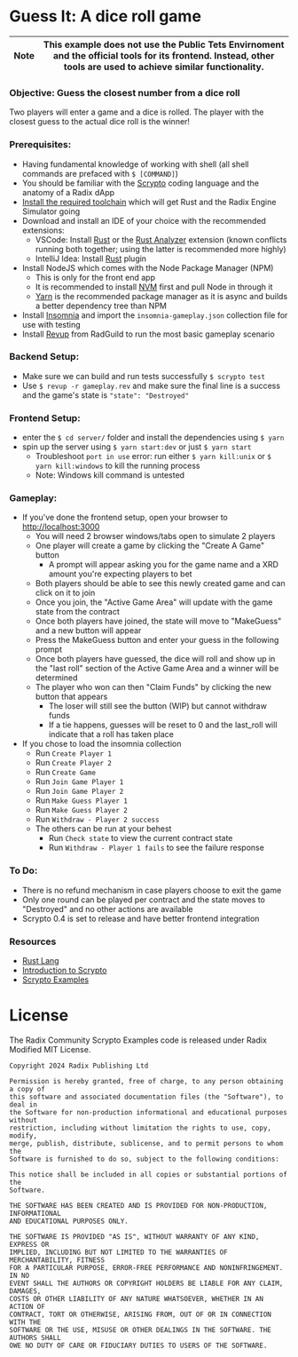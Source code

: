# Guess It: A dice roll game 

| **Note** | This example does not use the Public Tets Envirnoment and the official tools for its frontend. Instead, other tools are used to achieve similar functionality.    |
| -------- | ----------------------------------------------------------------------------------------------------------------------------------------------------------------- |

### Objective: Guess the closest number from a dice roll
Two players will enter a game and a dice is rolled. The player with the closest guess to the actual dice roll is the winner!

### Prerequisites:
- Having fundamental knowledge of working with shell (all shell commands are prefaced with `$ [COMMAND]`)
- You should be familiar with the [Scrypto](https://docs.radixdlt.com/main/scrypto/introduction.html) coding language and the anatomy of a Radix dApp
- [Install the required toolchain](https://docs.radixdlt.com/main/scrypto/getting-started/install-scrypto.html) which will get Rust and the Radix Engine Simulator going
- Download and install an IDE of your choice with the recommended extensions:
  - VSCode: Install [Rust](https://github.com/rust-lang/vscode-rust) or the [Rust Analyzer](https://github.com/rust-lang/rust-analyzer) extension (known conflicts running both together; using the latter is recommended more highly)
  - IntelliJ Idea: Install [Rust](https://plugins.jetbrains.com/plugin/8182-rust) plugin
- Install NodeJS which comes with the Node Package Manager (NPM)
  - This is only for the front end app 
  - It is recommended to install [NVM](https://github.com/nvm-sh/nvm) first and pull Node in through it
  - [Yarn](https://classic.yarnpkg.com/lang/en/docs/install/#mac-stable) is the recommended package manager as it is async and builds a better dependency tree than NPM
- Install [Insomnia](https://insomnia.rest/download) and import the `insomnia-gameplay.json` collection file for use with testing
- Install [Revup](https://github.com/RadGuild/revup) from RadGuild to run the most basic gameplay scenario 

### Backend Setup:
- Make sure we can build and run tests successfully `$ scrypto test`
- Use `$ revup -r gameplay.rev` and make sure the final line is a success and the game's state is `"state": "Destroyed"`

### Frontend Setup:
- enter the `$ cd server/` folder and install the dependencies using `$ yarn`
- spin up the server using `$ yarn start:dev` or just `$ yarn start`
  - Troubleshoot `port in use` error: run either `$ yarn kill:unix` or `$ yarn kill:windows` to kill the running process
  - Note: Windows kill command is untested

### Gameplay:
- If you've done the frontend setup, open your browser to [http://localhost:3000](http://localhost:3000)
  - You will need 2 browser windows/tabs open to simulate 2 players
  - One player will create a game by clicking the "Create A Game" button
    - A prompt will appear asking you for the game name and a XRD amount you're expecting players to bet
  - Both players should be able to see this newly created game and can click on it to join
  - Once you join, the "Active Game Area" will update with the game state from the contract
  - Once both players have joined, the state will move to "MakeGuess" and a new button will appear
  - Press the MakeGuess button and enter your guess in the following prompt
  - Once both players have guessed, the dice will roll and show up in the "last roll" section of the Active Game Area and a winner will be determined
  - The player who won can then "Claim Funds" by clicking the new button that appears
    - The loser will still see the button (WIP) but cannot withdraw funds
    - If a tie happens, guesses will be reset to 0 and the last_roll will indicate that a roll has taken place
- If you chose to load the insomnia collection
  - Run `Create Player 1`
  - Run `Create Player 2`
  - Run `Create Game`
  - Run `Join Game Player 1`
  - Run `Join Game Player 2`
  - Run `Make Guess Player 1`
  - Run `Make Guess Player 2`
  - Run `Withdraw - Player 2 success`
  - The others can be run at your behest
    - Run `Check state` to view the current contract state
    - Run `Withdraw - Player 1 fails` to see the failure response

### To Do:
- There is no refund mechanism in case players choose to exit the game
- Only one round can be played per contract and the state moves to "Destroyed" and no other actions are available
- Scrypto 0.4 is set to release and have better frontend integration

### Resources
- [Rust Lang](https://doc.rust-lang.org/book)
- [Introduction to Scrypto](https://docs.radixdlt.com/main/scrypto/introduction.html)
- [Scrypto Examples](https://github.com/radixdlt/community-scrypto-examples)

# License

The Radix Community Scrypto Examples code is released under Radix Modified MIT License.

    Copyright 2024 Radix Publishing Ltd

    Permission is hereby granted, free of charge, to any person obtaining a copy of
    this software and associated documentation files (the "Software"), to deal in
    the Software for non-production informational and educational purposes without
    restriction, including without limitation the rights to use, copy, modify,
    merge, publish, distribute, sublicense, and to permit persons to whom the
    Software is furnished to do so, subject to the following conditions:

    This notice shall be included in all copies or substantial portions of the
    Software.

    THE SOFTWARE HAS BEEN CREATED AND IS PROVIDED FOR NON-PRODUCTION, INFORMATIONAL
    AND EDUCATIONAL PURPOSES ONLY.

    THE SOFTWARE IS PROVIDED "AS IS", WITHOUT WARRANTY OF ANY KIND, EXPRESS OR
    IMPLIED, INCLUDING BUT NOT LIMITED TO THE WARRANTIES OF MERCHANTABILITY, FITNESS
    FOR A PARTICULAR PURPOSE, ERROR-FREE PERFORMANCE AND NONINFRINGEMENT. IN NO
    EVENT SHALL THE AUTHORS OR COPYRIGHT HOLDERS BE LIABLE FOR ANY CLAIM, DAMAGES,
    COSTS OR OTHER LIABILITY OF ANY NATURE WHATSOEVER, WHETHER IN AN ACTION OF
    CONTRACT, TORT OR OTHERWISE, ARISING FROM, OUT OF OR IN CONNECTION WITH THE
    SOFTWARE OR THE USE, MISUSE OR OTHER DEALINGS IN THE SOFTWARE. THE AUTHORS SHALL
    OWE NO DUTY OF CARE OR FIDUCIARY DUTIES TO USERS OF THE SOFTWARE.